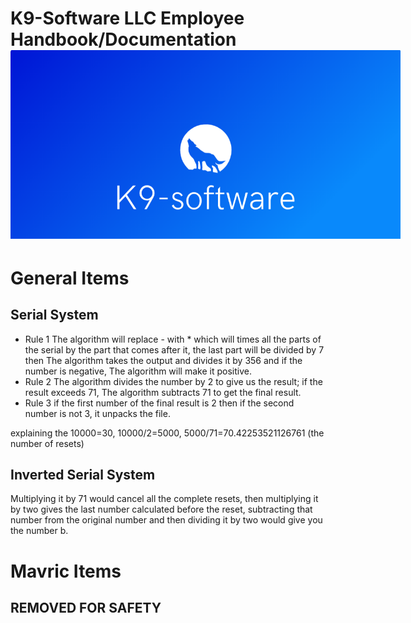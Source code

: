 # K9-Software LLC Employee Handbook/Documentation<span style="overflow: hidden; display: inline-block; margin: 0.00px 0.00px; border: 0.00px solid #000000; transform: rotate(0.00rad) translateZ(0px); -webkit-transform: rotate(0.00rad) translateZ(0px); width: 624.00px; height: 301.33px;"><img alt="" src="image1.png" style="width: 624.00px; height: 301.33px; margin-left: 0.00px; margin-top: 0.00px; transform: rotate(0.00rad) translateZ(0px); -webkit-transform: rotate(0.00rad) translateZ(0px);" title=""></span></h2><h2 class="c6"><span class="c8"></span></h2><h2 class="c6"><span class="c8"></span></h2><h2 class="c6"><span class="c8"></span></h2><h2 class="c6"><span class="c8"></span></h2><h2 class="c6"><span class="c8"></span></h2><h2 class="c6"><span class="c8"></span></h2><p class="c15 c12"><span class="c11 c14"></span></p><h1 class="c2" id="h.452vvy3idoyy"><span class="c17">General Items</span></h1><h2 class="c2"><span class="c8">Serial System</span></h2><ul class="c20 lst-kix_7rn28p9gexor-0 start"><li class="c0 li-bullet-0"><span class="c10">Rule 1 The algorithm will replace - with * which will times all the parts of the serial by the part that comes after it, the last part will be divided by 7 then The algorithm takes the output and divides it by 356 and if the number is negative, The algorithm will make it positive.</span></li><li class="c3 c5 li-bullet-0"><span class="c11 c10">Rule 2 The algorithm divides the number by 2 to give us the result; if the result exceeds 71, The algorithm subtracts 71 to get the final result.</span></li><li class="c3 c5 li-bullet-0"><span class="c11 c10">Rule 3 if the first number of the final result is 2 then if the second number is not 3, it unpacks the file.</span></li></ul><p class="c3"><span class="c11 c10">explaining the 10000=30, 10000/2=5000, 5000/71=70.42253521126761 (the number of resets)</span></p><h2 class="c19"><span class="c14 c18">Inverted Serial System</span></h2><p class="c3"><span class="c10 c11">Multiplying it by 71 would cancel all the complete resets, then multiplying it by two gives the last number calculated before the reset, subtracting that number from the original number and then dividing it by two would give you the number b.</span></p><p class="c3 c12"><span class="c11 c10"></span></p><h1 class="c2" id="h.12ghmzjo3qmy"><span class="c17">Mavric Items</span></h1><p class="c12 c15"><span class="c11 c14"></span></p><h2 class="c13" id="h.mvncu1mlzp9m"><span class="c8">REMOVED FOR SAFETY</span></h2><p class="c4"><span class="c11 c10"></span></p></body></html>
